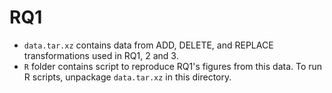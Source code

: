 # RQ1

 * `data.tar.xz` contains data from ADD, DELETE, and REPLACE transformations used in RQ1, 2 and 3.
 * `R` folder contains script to reproduce RQ1's figures from this data. To run R scripts, unpackage `data.tar.xz` in this directory.
